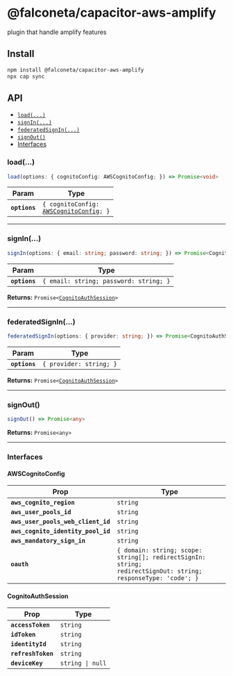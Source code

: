 # @falconeta/capacitor-aws-amplify

plugin that handle amplify features

## Install

```bash
npm install @falconeta/capacitor-aws-amplify
npx cap sync
```

## API

<docgen-index>

* [`load(...)`](#load)
* [`signIn(...)`](#signin)
* [`federatedSignIn(...)`](#federatedsignin)
* [`signOut()`](#signout)
* [Interfaces](#interfaces)

</docgen-index>

<docgen-api>
<!--Update the source file JSDoc comments and rerun docgen to update the docs below-->

### load(...)

```typescript
load(options: { cognitoConfig: AWSCognitoConfig; }) => Promise<void>
```

| Param         | Type                                                                              |
| ------------- | --------------------------------------------------------------------------------- |
| **`options`** | <code>{ cognitoConfig: <a href="#awscognitoconfig">AWSCognitoConfig</a>; }</code> |

--------------------


### signIn(...)

```typescript
signIn(options: { email: string; password: string; }) => Promise<CognitoAuthSession>
```

| Param         | Type                                              |
| ------------- | ------------------------------------------------- |
| **`options`** | <code>{ email: string; password: string; }</code> |

**Returns:** <code>Promise&lt;<a href="#cognitoauthsession">CognitoAuthSession</a>&gt;</code>

--------------------


### federatedSignIn(...)

```typescript
federatedSignIn(options: { provider: string; }) => Promise<CognitoAuthSession>
```

| Param         | Type                               |
| ------------- | ---------------------------------- |
| **`options`** | <code>{ provider: string; }</code> |

**Returns:** <code>Promise&lt;<a href="#cognitoauthsession">CognitoAuthSession</a>&gt;</code>

--------------------


### signOut()

```typescript
signOut() => Promise<any>
```

**Returns:** <code>Promise&lt;any&gt;</code>

--------------------


### Interfaces


#### AWSCognitoConfig

| Prop                               | Type                                                                                                                     |
| ---------------------------------- | ------------------------------------------------------------------------------------------------------------------------ |
| **`aws_cognito_region`**           | <code>string</code>                                                                                                      |
| **`aws_user_pools_id`**            | <code>string</code>                                                                                                      |
| **`aws_user_pools_web_client_id`** | <code>string</code>                                                                                                      |
| **`aws_cognito_identity_pool_id`** | <code>string</code>                                                                                                      |
| **`aws_mandatory_sign_in`**        | <code>string</code>                                                                                                      |
| **`oauth`**                        | <code>{ domain: string; scope: string[]; redirectSignIn: string; redirectSignOut: string; responseType: 'code'; }</code> |


#### CognitoAuthSession

| Prop               | Type                        |
| ------------------ | --------------------------- |
| **`accessToken`**  | <code>string</code>         |
| **`idToken`**      | <code>string</code>         |
| **`identityId`**   | <code>string</code>         |
| **`refreshToken`** | <code>string</code>         |
| **`deviceKey`**    | <code>string \| null</code> |

</docgen-api>
